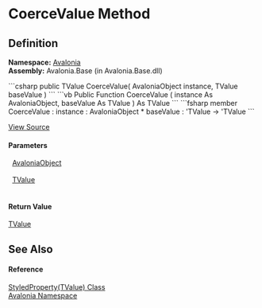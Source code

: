 # CoerceValue Method




## Definition
**Namespace:** <a href="N_Avalonia">Avalonia</a>  
**Assembly:** Avalonia.Base (in Avalonia.Base.dll)

<Tabs groupId="api-code-preview">
<TabItem value="csharp" label="C#">
```csharp
public TValue CoerceValue(
	AvaloniaObject instance,
	TValue baseValue
)
```
</TabItem>
<TabItem value="vb" label="VB">
```vb
Public Function CoerceValue ( 
	instance As AvaloniaObject,
	baseValue As TValue
) As TValue
```
</TabItem>
<TabItem value="fsharp" label="F#">
```fsharp
member CoerceValue : 
        instance : AvaloniaObject * 
        baseValue : 'TValue -> 'TValue 
```
</TabItem>
</Tabs>



<a href="https://github.com/AvaloniaUI/Avalonia/tree/master/src/Avalonia.Base/StyledProperty.cs#L77" title="View the source code">View Source</a>



#### Parameters
<dl><dt>  <a href="T_Avalonia_AvaloniaObject">AvaloniaObject</a></dt><dd> </dd><dt>  <a href="T_Avalonia_StyledProperty_1">TValue</a></dt><dd> </dd></dl>

#### Return Value
<a href="T_Avalonia_StyledProperty_1">TValue</a>

## See Also


#### Reference
<a href="T_Avalonia_StyledProperty_1">StyledProperty(TValue) Class</a>  
<a href="N_Avalonia">Avalonia Namespace</a>  

